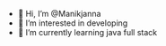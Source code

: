 - 👋 Hi, I’m @Manikjanna 
- 👀 I’m interested in developing 
- 🌱 I’m currently learning java full stack 


<!---
Manikjanna/Manikjanna is a ✨ special ✨ repository because its `README.md` (this file) appears on your GitHub profile.
You can click the Preview link to take a look at your changes.
--->
